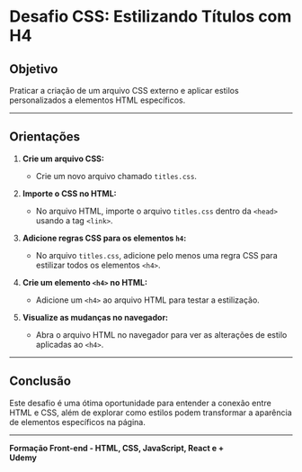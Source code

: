 # Desafio CSS: Estilizando Títulos com H4  

## Objetivo  

Praticar a criação de um arquivo CSS externo e aplicar estilos personalizados a elementos HTML específicos.  

--------------------------

## Orientações  

1. **Crie um arquivo CSS:**  
   - Crie um novo arquivo chamado `titles.css`.  

2. **Importe o CSS no HTML:**  
   - No arquivo HTML, importe o arquivo `titles.css` dentro da `<head>` usando a tag `<link>`.  

3. **Adicione regras CSS para os elementos `h4`:**
   - No arquivo `titles.css`, adicione pelo menos uma regra CSS para estilizar todos os elementos `<h4>`.

4. **Crie um elemento `<h4>` no HTML:**
    - Adicione um `<h4>` ao arquivo HTML para testar a estilização.

5. **Visualize as mudanças no navegador:**
    - Abra o arquivo HTML no navegador para ver as alterações de estilo aplicadas ao `<h4>`.

-----------------------
## Conclusão

Este desafio é uma ótima oportunidade para entender a conexão entre HTML e CSS, além de explorar como estilos podem transformar a aparência de elementos específicos na página.

-----------------------
**Formação Front-end - HTML, CSS, JavaScript, React e +** <br>
**Udemy**




